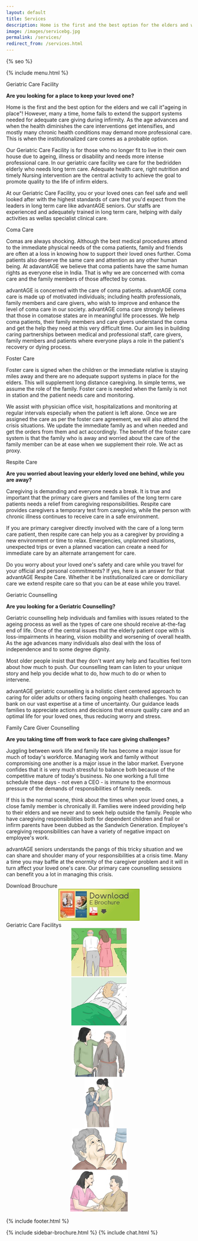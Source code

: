 ```yaml
---
layout: default
title: Services
description: Home is the first and the best option for the elders and we call it"ageing in place"! However, many a time, home fails to extend the support systems needed for adequate care giving during infirmity.
image: /images/servicebg.jpg
permalink: /services/
redirect_from: /services.html
---
```


<head>
<meta http-equiv="Content-Type" content="text/html; charset=utf-8" />
<link rel="shortcut icon" href="/images/fav-icon.png" />
<meta name="viewport" content="width=device-width, initial-scale=1">

{% seo %}
<meta name="keywords" content="seniors care, elder care, assisted living homes, coma care, dementia care, Alzheimer's care, respite care, foster care, hospice care, domicilary care, Geriatric Care Facility, old age home, bed ridden patients, Intervention patients, tracheotomy patients, colostomy, catheter, nasal feeding, PEG feeding, geriatric counseling, senior counseling, old age care, home nursing, elderly care taker,senior care giver,trained home nurses, trained senior carer, gerentology experts, research, seminar, international faculty in gerentology" />

<link href="/assets/css/advant.css" rel="stylesheet" type="text/css" />

<script src="/scroltop/scrolltop.js"></script>
<script src="/scroltop/scrolcontrole.js"></script>

<!--mobile menu start-->
<link rel="stylesheet" href="/respmenu/responsivemobilemenu.css" type="text/css"/>
<script type="text/javascript" src="/respmenu/responsivemobilemenu.js"></script>
<!--mobile menu end-->


<!--sidebar script start from here-->
<script src="/sidebar/jquery.js" type="text/javascript"></script>
<link href="/sidebar/sidebar.css" rel="stylesheet" type="text/css" />
<script type="text/javascript">
jQuery(document).ready (
function(){jQuery("#facebook_right").hover(function(){ jQuery(this).stop(true,false).animate({right:  0}, 500); },
function(){ jQuery("#facebook_right").stop(true,false).animate({right: -325}, 500); });

jQuery("#twitter_right").hover(function(){ jQuery(this).stop(true,false).animate({right:  0}, 500); },
function(){ jQuery("#twitter_right").stop(true,false).animate({right: -325}, 500); });

jQuery("#testimoni_right").hover(function(){ jQuery(this).stop(true,false).animate({right:  0}, 500); },
function(){ jQuery("#testimoni_right").stop(true,false).animate({right: -300}, 500); });
});
</script>

<!--sidebar script end from here-->
<!-- Google Analytics -->
<script async src="https://www.googletagmanager.com/gtag/js?id=UA-140719676-1"></script>
<script>
 window.dataLayer = window.dataLayer || [];
 function gtag(){dataLayer.push(arguments);}
 gtag('js', new Date());

 gtag('config', 'UA-140719676-1');
</script>
</head>

<body>
<div id="servicebg">
<div id="foot">
<div id="fix">
<div id="actual">

<div class="ratexts">
        
{% include menu.html %}


</div>

<div class="ratexts">

<div class="onebythre">


<div class="servicpagehd"><a name="1">Geriatric Care Facility</a></div>
<div class="bgtext">

<p><strong>Are you looking for a place to keep your loved one?</strong></p>

<P>
Home is the first and the best option for the elders and we call it"ageing in place"! However, many a time, home fails to extend the support systems needed for adequate care giving during infirmity. As the age advances and when the health diminishes the care interventions get intensifies, and mostly many chronic health conditions may demand more professional care. This is when the institutionalized care comes as a probable option.</p>

<p>Our Geriatric Care Facility is for those who no longer fit to live in their own house due to ageing, illness or disability and needs more intense professional care. In our geriatric care facility we care for the bedridden elderly who needs long term care. Adequate health care, right nutrition and timely Nursing intervention are the central activity to achieve the goal to promote quality to the life of infirm elders.</p>

<p>At our Geriatric Care Facility, you or your loved ones can feel safe and well looked after with the highest standards of care that you'd expect from the leaders in long term care like advantAGE seniors. Our staffs are experienced and adequately trained in long term care, helping with daily activities as wellas specialist clinical care.</p>

</div>

<div class="servicpagehd"><a name="2">Coma Care</a></div>
<div class="bgtext">

<p>Comas are always shocking. Although the best medical procedures attend to the immediate physical needs of the coma patients, family and friends are often at a loss in knowing how to support their loved ones further. Coma patients also deserve the same care and attention as any other human being. At adavantAGE we believe that coma patients have the same human rights as everyone else in India. That is why we are concerned with coma care and the family members of those affected by comas.</p>

 <p>
advantAGE is  concerned with the care of coma patients. advantAGE coma care  is made up of motivated individuals; including health professionals, family members and care givers, who wish to improve and enhance the level of coma care in our society. advantAGE coma care strongly believes that those in comatose states are in meaningful life processes.  We help coma patients, their family members and care givers understand the coma and get the help they need at this very difficult time. Our aim lies in building caring partnerships between medical and professional staff, care givers, family members and patients where everyone plays a role in the patient's recovery or dying process.</p>

</div>
<!--
<div class="servicpagehd"><a name="3">Domiciliary Care</a></div>
<div class="bgtext">

<p><strong>Are you concerned about your aged parents?</strong></p>

<p>
For most people, living as independently as you can in your home as you age is what you want. But sometimes you might need some help with daily tasks that you can no longer manage as well on your own. We value each person's uniqueness, life experience, abilities and aspirations and tailor our care to suit each person's need and choices.</p>

<p>At some point of time in your care giving journey, you may need a professional partner. Professional care givers are the backbone of the long term care industry. Though care giving is rewarding and gratifying, it is equally complex and tough. We understand the nuances and complexities of caregiving and train our caregivers to excel in their job. At advantAGE seniors we identify the right individual, train, tune, sensitize, motivate and monitor to be successful caregiver.</p>

<p>Our care giver services are designed with the aim of meeting our changing needs as you get older. advantAGE senior's home care package is a coordinated package of services tailored to meet your care needs. An assessment by an Aged Care Assessment Team(ACAT) is required before you can receive a Home Care Package form advantAGE seniors.</p>

</div> -->

<div class="servicpagehd"><a name="4">Foster Care</a></div>
<div class="bgtext">

<p>
Foster care is signed when the children or the immediate relative is staying miles away and there are no adequate support systems in place for the elders. This will supplement long distance caregiving. In simple terms, we assume the role of the family. Foster care is needed when the family is not in station and the patient needs care and monitoring. </p>

<p>
We assist with physician office visit, hospitalizations and monitoring at regular intervals especially when the patient is left alone. Once we are assigned the care as per the foster care agreement, we will also attend the crisis situations. We update the immediate family as and when needed and get the orders from them and act accordingly. The benefit of the foster care system is that the family who is away and worried about the care of the family member can be at ease when we supplement their role. We act as proxy.</p>
</div>

<div class="servicpagehd"><a name="5">Respite Care</a></div>
<div class="bgtext">

<p><strong>Are you worried about leaving your elderly loved one behind, while you are away?</strong></p>

<p>Caregiving is demanding and everyone needs a break. It is true and important that the primary care givers and families of the long term care patients needs a relief from caregiving responsibilities. Respite care provides caregivers a temporary test from caregiving, while the person with chronic illness continues to receive care in a safe environment.</p>

<p>
If you are primary caregiver directly involved with the care of a long term care patient, then respite care can help you as a caregiver by providing a new environment or time to relax. Emergencies, unplanned situations, unexpected trips or even a planned vacation can create a need for immediate care by an alternate arrangement for care.</p>

<p>Do you worry about your loved one's safety and care while you travel for your official and personal commitments? If yes, here is an answer for that advantAGE Respite Care. Whether it be institutionalized care or domiciliary care we extend respite care so that you can be at ease while you travel.</p>

</div>


<div class="servicpagehd"><a name="6">Geriatric Counselling</a></div>
<div class="bgtext">

<p><strong>Are you looking for a Geriatric Counselling?</strong></p>

<p>Geriatric counselling help individuals and families with issues related to the ageing process as well as the types of care one should receive at-the-fag end of life. Once of the central issues that the elderly patient cope with is loss-impairments in hearing, vision mobility and worsening of overall health. As the age advances many individuals also deal with the loss of independence and to some degree dignity.</p>

<p>Most older people insist that they don't want any help and faculties feel torn about how much to push. Our counselling team can listen to your unique story and help you decide what to do, how much to do or when to intervene.</p>

<p>advantAGE geriatric counselling is a holistic client centered approach to caring for older adults or others facing ongoing health challenges. You can bank on our vast expertise at a time of uncertainty. Our guidance leads families to appreciate actions and decisions that ensure quality care and an optimal life for your loved ones, thus reducing worry and stress.</p>

</div>


<div class="servicpagehd"><a name="7">Family Care Giver Counselling</a></div>
<div class="bgtext">

<p><strong>Are you taking time off from work to face care giving challenges?</strong></p>

<p>Juggling between work life and family life has become a major issue for much of today's workforce. Managing work and family without compromising one another is a major issue in the labor market. Everyone confides that it is very much stressful to balance both because of the competitive mature of today's business. No one working a full time schedule these days - not even a CEO - is immune to the enormous pressure of the demands of responsibilities of family needs.</p>

<p>If this is the normal scene, think about the times when your loved ones, a close family member is chronically ill. Families were indeed providing help to their elders and we never and to seek help outside the family. People who have caregiving responsibilities both for dependent children and frail or infirm parents have been dubbed as the Sandwich Generation. Employee's caregiving responsibilities can have a variety of negative impact on employee's work.</p>

<p>advantAGE seniors understands the pangs of this tricky situation and we can share and shoulder many of your responsibilities at a crisis time. Many a time you may baffle at the enormity of the caregiver problem and it will in turn affect your loved one's care. Our primary care counselling sessions can benefit you a lot in managing this crisis.</p>



</div>


</div>

<div class="onebyfour">

<div class="servicpagehd">Download Brouchure</div>
<div class="iconcover" align="center"><a href="/images/downloads/Brochure.pdf" target="_blank" ><img src="/images/download.jpg" border="0" class="widimg"/></a></div>

<div class="servicpagehd">Geriatric Care Facilitys</div>
<div class="iconcover" align="center"><img src="/images/icons1.jpg"/></div>
<div class="iconcover" align="center"><img src="/images/icons2.jpg"/></div>
<div class="iconcover" align="center"><img src="/images/icons3.jpg"/></div>
<div class="iconcover" align="center"><img src="/images/icons4.jpg"/></div>
<div class="iconcover" align="center"><img src="/images/icons5.jpg"/></div>
<div class="iconcover" align="center"><img src="/images/icons6.jpg"/></div>


</div>


</div>

<div class="scroll-top-wrapper ">
<span class="scroll-top-inner">
<i class="fa fa-2x fa-arrow-up"></i>
</span>
</div>


{% include footer.html %}

</div>
</div>
</div>
</div>

{% include sidebar-brochure.html %}
{% include chat.html %}
<script src="//instant.page/3.0.0" type="module" defer integrity="sha384-OeDn4XE77tdHo8pGtE1apMPmAipjoxUQ++eeJa6EtJCfHlvijigWiJpD7VDPWXV1"></script>
</body>

